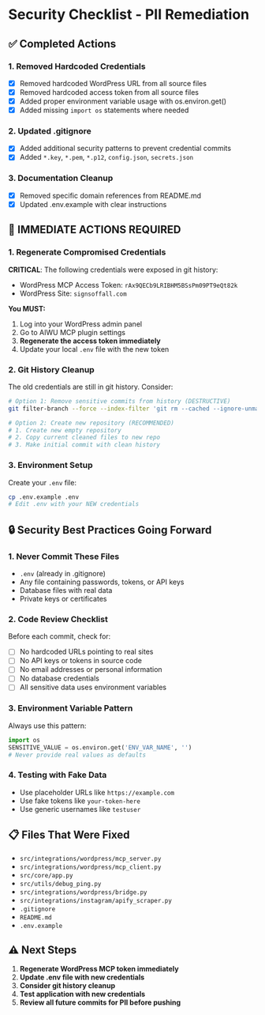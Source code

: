# Security Checklist - PII Remediation

## ✅ Completed Actions

### 1. Removed Hardcoded Credentials
- [x] Removed hardcoded WordPress URL from all source files
- [x] Removed hardcoded access token from all source files  
- [x] Added proper environment variable usage with os.environ.get()
- [x] Added missing `import os` statements where needed

### 2. Updated .gitignore
- [x] Added additional security patterns to prevent credential commits
- [x] Added `*.key`, `*.pem`, `*.p12`, `config.json`, `secrets.json`

### 3. Documentation Cleanup
- [x] Removed specific domain references from README.md
- [x] Updated .env.example with clear instructions

## 🚨 IMMEDIATE ACTIONS REQUIRED

### 1. Regenerate Compromised Credentials
**CRITICAL**: The following credentials were exposed in git history:
- WordPress MCP Access Token: `rAx9QECb9LRIBHM5BSsPm09PT9eQt82k`
- WordPress Site: `signsoffall.com`

**You MUST:**
1. Log into your WordPress admin panel
2. Go to AIWU MCP plugin settings
3. **Regenerate the access token immediately**
4. Update your local `.env` file with the new token

### 2. Git History Cleanup
The old credentials are still in git history. Consider:
```bash
# Option 1: Remove sensitive commits from history (DESTRUCTIVE)
git filter-branch --force --index-filter 'git rm --cached --ignore-unmatch src/integrations/wordpress/mcp_server.py' --prune-empty --tag-name-filter cat -- --all

# Option 2: Create new repository (RECOMMENDED)
# 1. Create new empty repository
# 2. Copy current cleaned files to new repo
# 3. Make initial commit with clean history
```

### 3. Environment Setup
Create your `.env` file:
```bash
cp .env.example .env
# Edit .env with your NEW credentials
```

## 🔒 Security Best Practices Going Forward

### 1. Never Commit These Files
- `.env` (already in .gitignore)
- Any file containing passwords, tokens, or API keys
- Database files with real data
- Private keys or certificates

### 2. Code Review Checklist
Before each commit, check for:
- [ ] No hardcoded URLs pointing to real sites
- [ ] No API keys or tokens in source code
- [ ] No email addresses or personal information
- [ ] No database credentials
- [ ] All sensitive data uses environment variables

### 3. Environment Variable Pattern
Always use this pattern:
```python
import os
SENSITIVE_VALUE = os.environ.get('ENV_VAR_NAME', '')
# Never provide real values as defaults
```

### 4. Testing with Fake Data
- Use placeholder URLs like `https://example.com`
- Use fake tokens like `your-token-here`
- Use generic usernames like `testuser`

## 📋 Files That Were Fixed
- `src/integrations/wordpress/mcp_server.py`
- `src/integrations/wordpress/mcp_client.py`
- `src/core/app.py`
- `src/utils/debug_ping.py`
- `src/integrations/wordpress/bridge.py`
- `src/integrations/instagram/apify_scraper.py`
- `.gitignore`
- `README.md`
- `.env.example`

## ⚠️ Next Steps
1. **Regenerate WordPress MCP token immediately**
2. **Update .env file with new credentials**
3. **Consider git history cleanup**
4. **Test application with new credentials**
5. **Review all future commits for PII before pushing**